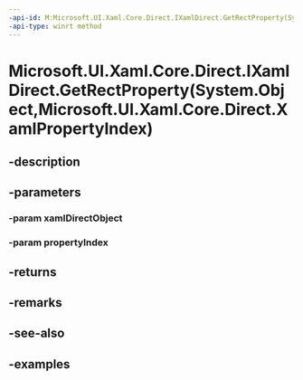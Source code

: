 ```yaml
---
-api-id: M:Microsoft.UI.Xaml.Core.Direct.IXamlDirect.GetRectProperty(System.Object,Microsoft.UI.Xaml.Core.Direct.XamlPropertyIndex)
-api-type: winrt method
---
```


# Microsoft.UI.Xaml.Core.Direct.IXamlDirect.GetRectProperty(System.Object,Microsoft.UI.Xaml.Core.Direct.XamlPropertyIndex)

<!--
public Windows.Foundation.Rect GetRectProperty (object xamlDirectObject, Microsoft.UI.Xaml.Core.Direct.XamlPropertyIndex propertyIndex);
-->

## -description

## -parameters

### -param xamlDirectObject

### -param propertyIndex

## -returns

## -remarks

## -see-also

## -examples

